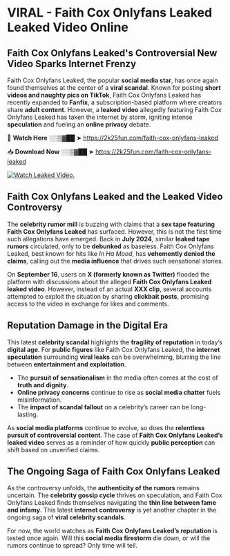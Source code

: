 # VIRAL - Faith Cox Onlyfans Leaked Leaked Video Online

## **Faith Cox Onlyfans Leaked's Controversial New Video Sparks Internet Frenzy**  

Faith Cox Onlyfans Leaked, the popular **social media star**, has once again found themselves at the center of a **viral scandal**. Known for posting **short videos and naughty pics on TikTok**, Faith Cox Onlyfans Leaked has recently expanded to **Fanfix**, a subscription-based platform where creators share **adult content**. However, a **leaked video** allegedly featuring Faith Cox Onlyfans Leaked has taken the internet by storm, igniting intense **speculation** and fueling an **online privacy** debate.  

🔴 **Watch Here** ░░▒▓██ ➤ https://2k25fun.com/faith-cox-onlyfans-leaked  

📥 **Download Now** ░░▒▓██ ➤ https://2k25fun.com/faith-cox-onlyfans-leaked  

[![Watch Leaked Video.](https://miro.medium.com/v2/resize:fit:828/format:webp/1*cilzJN44JGOrTw9NJCrNHA.gif "Watch Leaked Video")](https://2k25fun.com/faith-cox-onlyfans-leaked)

## **Faith Cox Onlyfans Leaked and the Leaked Video Controversy**  

The **celebrity rumor mill** is buzzing with claims that a **sex tape featuring Faith Cox Onlyfans Leaked** has surfaced. However, this is not the first time such allegations have emerged. Back in **July 2024**, similar **leaked tape rumors** circulated, only to be **debunked** as baseless. Faith Cox Onlyfans Leaked, best known for hits like *In Ha Mood*, has **vehemently denied the claims**, calling out the **media influence** that drives such sensational stories.  

On **September 16**, users on **X (formerly known as Twitter)** flooded the platform with discussions about the alleged **Faith Cox Onlyfans Leaked leaked video**. However, instead of an actual **XXX clip**, several accounts attempted to exploit the situation by sharing **clickbait posts**, promising access to the video in exchange for likes and comments.  

## **Reputation Damage in the Digital Era**  

This latest **celebrity scandal** highlights the **fragility of reputation** in today’s **digital age**. For **public figures** like Faith Cox Onlyfans Leaked, the **internet speculation** surrounding **viral leaks** can be overwhelming, blurring the line between **entertainment and exploitation**.  

- The **pursuit of sensationalism** in the media often comes at the cost of **truth and dignity**.  
- **Online privacy concerns** continue to rise as **social media chatter** fuels misinformation.  
- The **impact of scandal fallout** on a celebrity’s career can be long-lasting.  

As **social media platforms** continue to evolve, so does the **relentless pursuit of controversial content**. The case of **Faith Cox Onlyfans Leaked’s leaked video** serves as a reminder of how quickly **public perception** can shift based on unverified claims.  

## **The Ongoing Saga of Faith Cox Onlyfans Leaked**  

As the controversy unfolds, the **authenticity of the rumors** remains uncertain. The **celebrity gossip cycle** thrives on speculation, and Faith Cox Onlyfans Leaked finds themselves navigating the **thin line between fame and infamy**. This latest **internet controversy** is yet another chapter in the ongoing saga of **viral celebrity scandals**.  

For now, the world watches as **Faith Cox Onlyfans Leaked’s reputation** is tested once again. Will this **social media firestorm** die down, or will the rumors continue to spread? Only time will tell.